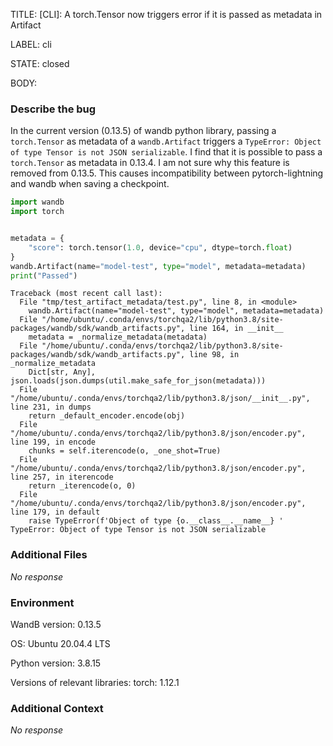 TITLE:
[CLI]: A torch.Tensor now triggers error if it is passed as metadata in Artifact

LABEL:
cli

STATE:
closed

BODY:
### Describe the bug

<!--- Description of the issue below  -->
In the current version (0.13.5) of wandb python library, passing a `torch.Tensor` as metadata of a `wandb.Artifact` triggers a `TypeError: Object of type Tensor is not JSON serializable`. I find that it is possible to pass a `torch.Tensor` as metadata in 0.13.4. I am not sure why this feature is removed from 0.13.5. This causes incompatibility between pytorch-lightning and wandb when saving a checkpoint.

<!--- A minimal code snippet between the quotes below  -->
```python
import wandb
import torch


metadata = {
    "score": torch.tensor(1.0, device="cpu", dtype=torch.float)
}
wandb.Artifact(name="model-test", type="model", metadata=metadata)
print("Passed")
```

<!--- A full traceback of the exception in the quotes below -->
```shell
Traceback (most recent call last):
  File "tmp/test_artifact_metadata/test.py", line 8, in <module>
    wandb.Artifact(name="model-test", type="model", metadata=metadata)
  File "/home/ubuntu/.conda/envs/torchqa2/lib/python3.8/site-packages/wandb/sdk/wandb_artifacts.py", line 164, in __init__
    metadata = _normalize_metadata(metadata)
  File "/home/ubuntu/.conda/envs/torchqa2/lib/python3.8/site-packages/wandb/sdk/wandb_artifacts.py", line 98, in _normalize_metadata
    Dict[str, Any], json.loads(json.dumps(util.make_safe_for_json(metadata)))
  File "/home/ubuntu/.conda/envs/torchqa2/lib/python3.8/json/__init__.py", line 231, in dumps
    return _default_encoder.encode(obj)
  File "/home/ubuntu/.conda/envs/torchqa2/lib/python3.8/json/encoder.py", line 199, in encode
    chunks = self.iterencode(o, _one_shot=True)
  File "/home/ubuntu/.conda/envs/torchqa2/lib/python3.8/json/encoder.py", line 257, in iterencode
    return _iterencode(o, 0)
  File "/home/ubuntu/.conda/envs/torchqa2/lib/python3.8/json/encoder.py", line 179, in default
    raise TypeError(f'Object of type {o.__class__.__name__} '
TypeError: Object of type Tensor is not JSON serializable
```


### Additional Files

_No response_

### Environment

WandB version: 0.13.5

OS: Ubuntu 20.04.4 LTS

Python version: 3.8.15

Versions of relevant libraries:
torch: 1.12.1

### Additional Context

_No response_

